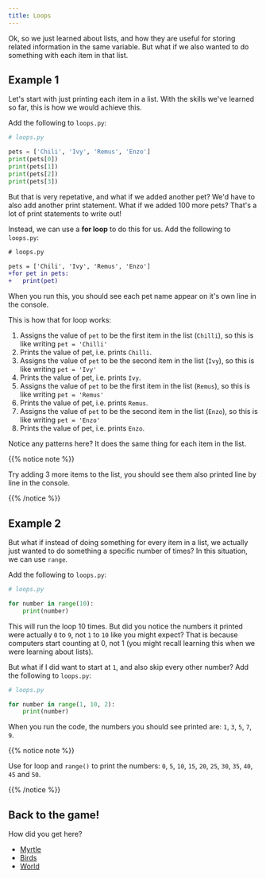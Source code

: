 ```yaml
---
title: Loops
---
```


Ok, so we just learned about lists, and how they are useful for storing related information in the same variable.
But what if we also wanted to do something with each item in that list.

## Example 1

Let's start with just printing each item in a list.
With the skills we've learned so far, this is how we would achieve this.

Add the following to `loops.py`:

```python
# loops.py

pets = ['Chili', 'Ivy', 'Remus', 'Enzo']
print(pets[0])
print(pets[1])
print(pets[2])
print(pets[3])
```

But that is very repetative, and what if we added another pet?
We'd have to also add another print statement.
What if we added 100 more pets?
That's a lot of print statements to write out!

Instead, we can use a **for loop** to do this for us.
Add the following to `loops.py`:

```diff
# loops.py

pets = ['Chili', 'Ivy', 'Remus', 'Enzo']
+for pet in pets:
+   print(pet)
```

When you run this, you should see each pet name appear on it's own line in the console.

This is how that for loop works:

1. Assigns the value of `pet` to be the first item in the list (`Chilli`), so this is like writing `pet = 'Chilli'`
2. Prints the value of pet, i.e. prints `Chilli`.
3. Assigns the value of `pet` to be the second item in the list (`Ivy`), so this is like writing `pet = 'Ivy'`
4. Prints the value of pet, i.e. prints `Ivy`.
5. Assigns the value of `pet` to be the first item in the list (`Remus`), so this is like writing `pet = 'Remus'`
6. Prints the value of pet, i.e. prints `Remus`.
7. Assigns the value of `pet` to be the second item in the list (`Enzo`), so this is like writing `pet = 'Enzo'`
8. Prints the value of pet, i.e. prints `Enzo`.

Notice any patterns here?
It does the same thing for each item in the list.

{{% notice note %}}

Try adding 3 more items to the list, you should see them also printed line by line in the console.

{{% /notice %}}

## Example 2

But what if instead of doing something for every item in a list, we actually just wanted to do something a specific number of times?
In this situation, we can use `range`.

Add the following to `loops.py`:

```python
# loops.py

for number in range(10):
    print(number)
```

This will run the loop 10 times.
But did you notice the numbers it printed were actually `0` to `9`, not `1` to `10` like you might expect?
That is because computers start counting at 0, not 1 (you might recall learning this when we were learning about lists).

But what if I did want to start at `1`, and also skip every other number?
Add the following to `loops.py`:

```python
# loops.py

for number in range(1, 10, 2):
    print(number)
```

When you run the code, the numbers you should see printed are: `1`, `3`, `5`, `7`, `9`.

{{% notice note %}}

Use for loop and `range()` to print the numbers: `0`, `5`, `10`, `15`, `20`, `25`, `30`, `35`, `40`, `45` and `50`.

{{% /notice %}}

## Back to the game!

How did you get here?

-   [Myrtle](../../myrtle/6_teamwork)
-   [Birds](../../birds/4_teamwork)
-   [World](../../world/3_creating_obstacles_but_better)
